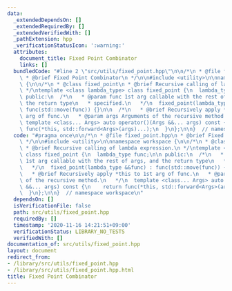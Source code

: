 ```yaml
---
data:
  _extendedDependsOn: []
  _extendedRequiredBy: []
  _extendedVerifiedWith: []
  _pathExtension: hpp
  _verificationStatusIcon: ':warning:'
  attributes:
    document_title: Fixed Point Combinator
    links: []
  bundledCode: "#line 2 \"src/utils/fixed_point.hpp\"\n\n/*\n * @file fixed_point.hpp\n\
    \ * @brief Fixed Point Combinator\n */\n\n#include <utility>\n\nnamespace workspace\
    \ {\n\n/*\n * @class fixed_point\n * @brief Recursive calling of lambda expression.\n\
    \ */\ntemplate <class lambda_type> class fixed_point {\n  lambda_type func;\n\n\
    \ public:\n  /*\n   * @param func 1st arg callable with the rest of args, and\
    \ the return type\n   * specified.\n   */\n  fixed_point(lambda_type &&func) :\
    \ func(std::move(func)) {}\n\n  /*\n   * @brief Recursively apply *this to 1st\
    \ arg of func.\n   * @param args Arguments of the recursive method.\n   */\n \
    \ template <class... Args> auto operator()(Args &&... args) const {\n    return\
    \ func(*this, std::forward<Args>(args)...);\n  }\n};\n\n}  // namespace workspace\n"
  code: "#pragma once\n\n/*\n * @file fixed_point.hpp\n * @brief Fixed Point Combinator\n\
    \ */\n\n#include <utility>\n\nnamespace workspace {\n\n/*\n * @class fixed_point\n\
    \ * @brief Recursive calling of lambda expression.\n */\ntemplate <class lambda_type>\
    \ class fixed_point {\n  lambda_type func;\n\n public:\n  /*\n   * @param func\
    \ 1st arg callable with the rest of args, and the return type\n   * specified.\n\
    \   */\n  fixed_point(lambda_type &&func) : func(std::move(func)) {}\n\n  /*\n\
    \   * @brief Recursively apply *this to 1st arg of func.\n   * @param args Arguments\
    \ of the recursive method.\n   */\n  template <class... Args> auto operator()(Args\
    \ &&... args) const {\n    return func(*this, std::forward<Args>(args)...);\n\
    \  }\n};\n\n}  // namespace workspace\n"
  dependsOn: []
  isVerificationFile: false
  path: src/utils/fixed_point.hpp
  requiredBy: []
  timestamp: '2020-11-16 14:21:51+09:00'
  verificationStatus: LIBRARY_NO_TESTS
  verifiedWith: []
documentation_of: src/utils/fixed_point.hpp
layout: document
redirect_from:
- /library/src/utils/fixed_point.hpp
- /library/src/utils/fixed_point.hpp.html
title: Fixed Point Combinator
---
```

